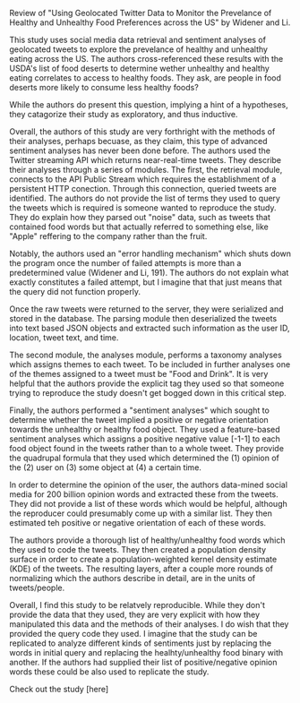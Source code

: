Review of "Using Geolocated Twitter Data to Monitor the Prevelance of Healthy and Unhealthy Food Preferences across the US"
by Widener and Li. 

This study uses social media data retrieval and sentiment analyses of geolocated tweets to explore the prevelance of healthy
and unhealthy eating across the US. The authors cross-referenced these results with the USDA's list of food deserts to determine
wether unhealthy and healthy eating correlates to access to healthy foods. They ask, are people in food deserts more likely to 
consume less healthy foods?

While the authors do present this question, implying a hint of a hypotheses, they catagorize their study as exploratory, and
thus inductive. 

Overall, the authors of this study are very forthright with the methods of their analyses, perhaps becuase, as they claim,
this type of advanced sentiment analyses has never been done before. The authors used the Twitter streaming API which returns
near-real-time tweets. They describe their analyses through a series of modules. The first, the retrieval module, connects to the API
Public Stream which requires the establishment of a persistent HTTP conection. Through this connection, queried tweets are 
identified. The authors do not provide the list of terms they used to query the tweets which is required is someone wanted to 
reproduce the study. They do explain how they parsed out "noise" data, such as tweets that contained food words but that actually
referred to something else, like "Apple" reffering to the company rather than the fruit. 

Notably, the authors used an "error handling mechanism" which shuts down the program once the number of failed 
attempts is more than a predetermined value (Widener and Li, 191). The authors do not explain what exactly constitutes a failed
attempt, but I imagine that that just means that the query did not function properly.

Once the raw tweets were returned to the server, they were serialized and stored in the database. The parsing module 
then deserialized the tweets into text based JSON objects and extracted such information as the user ID, location, tweet text,
and time. 

The second module, the analyses module, performs a taxonomy analyses which assigns themes to each tweet. To be included in further
analyses one of the themes assigned to a tweet must be "Food and Drink". It is very helpful that the authors provide the explicit
tag they used so that someone trying to reproduce the study doesn't get bogged down in this critical step.

Finally, the authors performed a "sentiment analyses" which sought to determine whether the tweet implied a positive or negative
orientation towards the unhealthy or healthy food object. They used a feature-based sentiment analyses which assigns a positive 
negative value [-1-1] to each food object found in the tweets rather than to a whole tweet. They provide the quadrupal formula 
that they used which determined the (1) opinion of the (2) user on (3) some object at (4) a certain time. 

In order to determine the opinion of the user, the authors data-mined social media for 200 billion opinion words and extracted
these from the tweets. They did not provide a list of these words which would be helpful, although the reproducer could presumably
come up with a similar list. They then estimated teh positive or negative orientation of each of these words. 

The authors provide a thorough list of healthy/unhealthy food words which they used to code the tweets. They then created a 
population density surface in order to create a population-weighted kernel density estimate (KDE) of the tweets. The resulting
layers, after a couple more rounds of normalizing which the authors describe in detail, are in the units of tweets/people.

Overall, I find this study to be relatvely reproducible. While they don't provide the data that they used, they are very explicit
with how they manipulated this data and the methods of their analyses. I do wish that they provided the query code they used.
I imagine that the study can be replicated to analyze different kinds of sentiments just by replacing the words in initial query
and replacing the healhty/unhealthy food binary with another. If the authors had supplied their list of positive/negative
opinion words these could be also used to replicate the study. 

Check out the study [here] 
